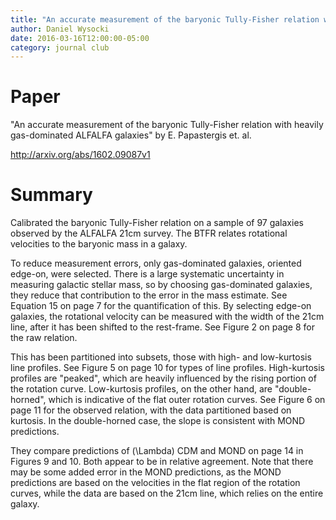 ```yaml
---
title: "An accurate measurement of the baryonic Tully-Fisher relation with heavily gas-dominated ALFALFA galaxies"
author: Daniel Wysocki
date: 2016-03-16T12:00:00-05:00
category: journal club
---
```


# Paper

"An accurate measurement of the baryonic Tully-Fisher relation with heavily gas-dominated ALFALFA galaxies" by E. Papastergis et. al.

<http://arxiv.org/abs/1602.09087v1>


# Summary

Calibrated the baryonic Tully-Fisher relation on a sample of 97 galaxies observed by the ALFALFA 21cm survey. The BTFR relates rotational velocities to the baryonic mass in a galaxy.

To reduce measurement errors, only gas-dominated galaxies, oriented edge-on, were selected. There is a large systematic uncertainty in measuring galactic stellar mass, so by choosing gas-dominated galaxies, they reduce that contribution to the error in the mass estimate. See Equation 15 on page 7 for the quantification of this. By selecting edge-on galaxies, the rotational velocity can be measured with the width of the 21cm line, after it has been shifted to the rest-frame. See Figure 2 on page 8 for the raw relation.

This has been partitioned into subsets, those with high- and low-kurtosis line profiles. See Figure 5 on page 10 for types of line profiles. High-kurtosis profiles are "peaked", which are heavily influenced by the rising portion of the rotation curve. Low-kurtosis profiles, on the other hand, are "double-horned", which is indicative of the flat outer rotation curves. See Figure 6 on page 11 for the observed relation, with the data partitioned based on kurtosis. In the double-horned case, the slope is consistent with MOND predictions.

They compare predictions of \(\Lambda\) CDM and MOND on page 14 in Figures 9 and 10. Both appear to be in relative agreement. Note that there may be some added error in the MOND predictions, as the MOND predictions are based on the velocities in the flat region of the rotation curves, while the data are based on the 21cm line, which relies on the entire galaxy.
